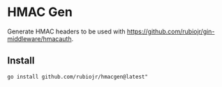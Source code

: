 # HMAC Gen

Generate HMAC headers to be used with https://github.com/rubiojr/gin-middleware/hmacauth.

## Install

```
go install github.com/rubiojr/hmacgen@latest"
```
